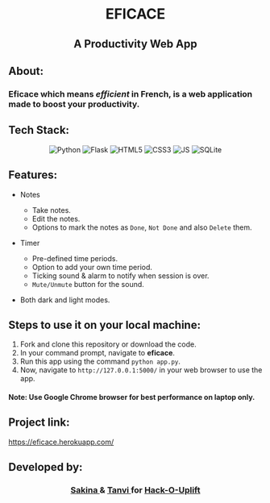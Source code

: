 <h1 align="center"> EFICACE </h1>
<h2 align="center"> A Productivity Web App </h2>

## About:


### **Eficace** which means *efficient* in French, is a web application made to boost your productivity.

## Tech Stack:

<p align="center">
<img alt="Python" src="https://img.shields.io/badge/python-%2300599C.svg?&style=for-the-badge&logo=python&logoColor=white" />
<img alt="Flask" src="https://img.shields.io/badge/flask-%23000.svg?style=for-the-badge&logo=flask&logoColor=white" />
<img alt="HTML5" src="https://img.shields.io/badge/html5-%23E34F26.svg?style=for-the-badge&logo=html5&logoColor=white" />
<img alt="CSS3" src="https://img.shields.io/badge/css3-%231572B6.svg?style=for-the-badge&logo=css3&logoColor=white" />
<img alt="JS" src="https://img.shields.io/badge/javascript-%23000.svg?style=for-the-badge&logo=javascript&logoColor=white" />
<img alt="SQLite" src="https://img.shields.io/badge/SQLite-07405E?style=for-the-badge&logo=sqlite&logoColor=white" />
</p>

## Features:

- Notes
    - Take notes.
    - Edit the notes.
    - Options to mark the notes as `Done`, `Not Done` and also `Delete` them.

- Timer
    - Pre-defined time periods.
    - Option to add your own time period.
    - Ticking sound & alarm to notify when session is over.
    - `Mute/Unmute` button for the sound.

- Both dark and light modes.

## Steps to use it on your local machine:

1. Fork and clone this repository or download the code.
2. In your command prompt, navigate to **eficace**.
3. Run this app using the command `python app.py`.
4. Now, navigate to `http://127.0.0.1:5000/` in your web browser to use the app.

#### Note: Use **Google Chrome** browser for best performance on laptop only.

## Project link:

https://eficace.herokuapp.com/


## Developed by:

  <h3 align="center">
  <a href="https://github.com/sakinanomi"> Sakina </a> & <a href="https://github.com/tanvi355"> Tanvi </a>  
    for <a href="https://uplift.girlscript.tech/hack-o-uplift.html"> Hack-O-Uplift </a>
  </h3>
